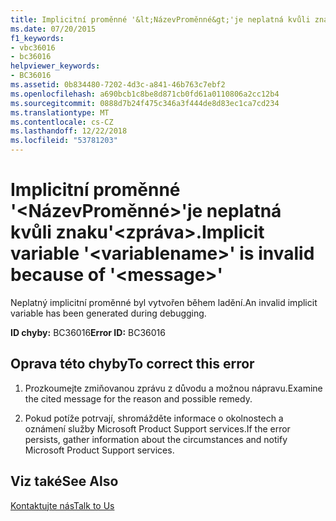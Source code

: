 ```yaml
---
title: Implicitní proměnné '&lt;NázevProměnné&gt;'je neplatná kvůli znaku'&lt;zpráva&gt;.
ms.date: 07/20/2015
f1_keywords:
- vbc36016
- bc36016
helpviewer_keywords:
- BC36016
ms.assetid: 0b834480-7202-4d3c-a841-46b763c7ebf2
ms.openlocfilehash: a690bcb1c8be8d871cb0fd61a0110806a2cc12b4
ms.sourcegitcommit: 0888d7b24f475c346a3f444de8d83ec1ca7cd234
ms.translationtype: MT
ms.contentlocale: cs-CZ
ms.lasthandoff: 12/22/2018
ms.locfileid: "53781203"
---
```

# <a name="implicit-variable-ltvariablenamegt-is-invalid-because-of-ltmessagegt"></a><span data-ttu-id="4bbf2-102">Implicitní proměnné '&lt;NázevProměnné&gt;'je neplatná kvůli znaku'&lt;zpráva&gt;.</span><span class="sxs-lookup"><span data-stu-id="4bbf2-102">Implicit variable '&lt;variablename&gt;' is invalid because of '&lt;message&gt;'</span></span>
<span data-ttu-id="4bbf2-103">Neplatný implicitní proměnné byl vytvořen během ladění.</span><span class="sxs-lookup"><span data-stu-id="4bbf2-103">An invalid implicit variable has been generated during debugging.</span></span>  
  
 <span data-ttu-id="4bbf2-104">**ID chyby:** BC36016</span><span class="sxs-lookup"><span data-stu-id="4bbf2-104">**Error ID:** BC36016</span></span>  
  
## <a name="to-correct-this-error"></a><span data-ttu-id="4bbf2-105">Oprava této chyby</span><span class="sxs-lookup"><span data-stu-id="4bbf2-105">To correct this error</span></span>  
  
1.  <span data-ttu-id="4bbf2-106">Prozkoumejte zmiňovanou zprávu z důvodu a možnou nápravu.</span><span class="sxs-lookup"><span data-stu-id="4bbf2-106">Examine the cited message for the reason and possible remedy.</span></span>  
  
2.  <span data-ttu-id="4bbf2-107">Pokud potíže potrvají, shromážděte informace o okolnostech a oznámení služby Microsoft Product Support services.</span><span class="sxs-lookup"><span data-stu-id="4bbf2-107">If the error persists, gather information about the circumstances and notify Microsoft Product Support services.</span></span>  
  
## <a name="see-also"></a><span data-ttu-id="4bbf2-108">Viz také</span><span class="sxs-lookup"><span data-stu-id="4bbf2-108">See Also</span></span>  
 [<span data-ttu-id="4bbf2-109">Kontaktujte nás</span><span class="sxs-lookup"><span data-stu-id="4bbf2-109">Talk to Us</span></span>](/visualstudio/ide/talk-to-us)
